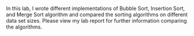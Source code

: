 In this lab, I wrote different implementations of Bubble Sort, Insertion Sort, and Merge Sort algorithm and compared the sorting algorithms on different data set sizes. Please view my lab report for further information comparing the algorithms.